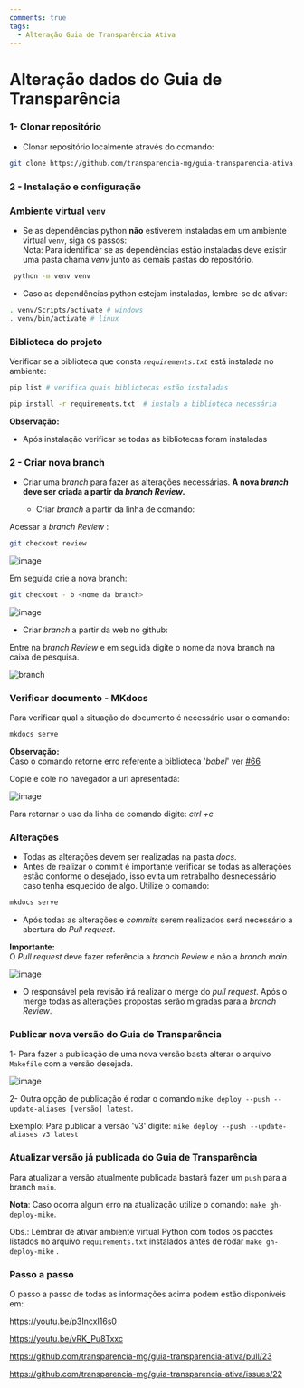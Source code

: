 ```yaml
---
comments: true
tags:
  - Alteração Guia de Transparência Ativa
---
```


# Alteração dados do Guia de Transparência

### 1- Clonar repositório

- Clonar repositório localmente através do comando:

```bash
git clone https://github.com/transparencia-mg/guia-transparencia-ativa.git
```


### 2 - Instalação e configuração

### Ambiente virtual `venv`

* Se as dependências python **não** estiverem instaladas em um ambiente virtual `venv`, siga os passos:<br>
Nota: Para identificar se as dependências estão instaladas deve existir uma pasta chama *venv* junto as demais pastas do repositório.

```bash
 python -m venv venv
```

* Caso as dependências python estejam instaladas, lembre-se de ativar:

```bash
. venv/Scripts/activate # windows
. venv/bin/activate # linux
```
### Biblioteca do projeto

Verificar se a biblioteca que consta *`requirements.txt`* está instalada no ambiente:

```bash
pip list # verifica quais bibliotecas estão instaladas
```
```bash
pip install -r requirements.txt  # instala a biblioteca necessária
```
**Observação:**<br>
- Após instalação verificar se todas as bibliotecas foram instaladas


### 2 - Criar nova branch

* Criar uma *branch* para fazer as alterações necessárias. **A nova *branch* deve ser criada a partir da *branch Review*.**

  - Criar *branch* a partir da linha de comando:

Acessar a *branch Review* : 
```bash
git checkout review
```
![image](https://user-images.githubusercontent.com/53793354/233437565-78cc3625-47cd-4af3-9d29-7ce427d4f2a2.png)

Em seguida crie a nova branch:

```bash
git checkout - b <nome da branch>
```

![image](https://user-images.githubusercontent.com/53793354/233439007-bb3b909c-6321-4afe-bbe6-529fbe9aed84.png)

- Criar *branch* a partir da web no github:

Entre na *branch Review* e em seguida digite o nome da nova branch na caixa de pesquisa.

![branch](https://user-images.githubusercontent.com/53793354/233434091-cffb7c56-5a1c-43f1-8537-82dc28c326e5.gif)

### Verificar documento - MKdocs

Para verificar qual a situação do documento é necessário usar o comando: 

```bash
mkdocs serve
```
**Observação:**<br> Caso o comando retorne erro referente a biblioteca '*babel*' ver [#66](https://github.com/transparencia-mg/handbook/issues/66)

Copie e cole no navegador a url apresentada:

![image](https://user-images.githubusercontent.com/53793354/233441870-0fcffa44-e22d-40f1-8336-77dcf7b6ce31.png)

Para retornar o uso da linha de comando digite: *ctrl +c*

### Alterações

* Todas as alterações devem ser realizadas na pasta *docs*. 
* Antes de realizar o commit é importante verificar se todas as alterações estão conforme o desejado, isso evita um retrabalho desnecessário caso tenha esquecido de algo. Utilize o comando:

```bash
mkdocs serve
```

* Após todas as alterações e *commits* serem realizados será necessário a abertura do *Pull request*.

**Importante:** <br>O *Pull request* deve fazer referência a *branch Review* e não a *branch main*

![image](https://user-images.githubusercontent.com/53793354/233443519-ae6c9717-7fbc-4e41-89f9-9dd6b7ffbf7b.png)

* O responsável pela revisão irá realizar o merge do *pull request*. Após o merge todas as alterações propostas serão migradas para a *branch Review*.

### Publicar nova versão do Guia de Transparência

1- Para fazer a publicação de uma nova versão basta alterar o arquivo `Makefile` com a versão desejada.

![image](https://github.com/transparencia-mg/handbook/assets/53793354/51f89928-f218-4b89-881c-0079027366a3)

2- Outra opção de publicação é rodar o comando `mike deploy --push --update-aliases [versão] latest`.

Exemplo:
Para publicar a versão 'v3' digite: `mike deploy --push --update-aliases v3 latest`

### Atualizar versão já publicada do Guia de Transparência

Para atualizar a versão atualmente publicada bastará fazer um `push` para a branch `main`. 

**Nota**: Caso ocorra algum erro na atualização utilize o comando: `make gh-deploy-mike`.

Obs.: Lembrar de ativar ambiente virtual Python com todos os pacotes listados no arquivo `requirements.txt` instalados antes de rodar `make gh-deploy-mike` .

### Passo a passo

O passo a passo de todas as informações acima podem estão disponíveis em:

https://youtu.be/p3IncxI16s0

https://youtu.be/vRK_Pu8Txxc

https://github.com/transparencia-mg/guia-transparencia-ativa/pull/23

https://github.com/transparencia-mg/guia-transparencia-ativa/issues/22

